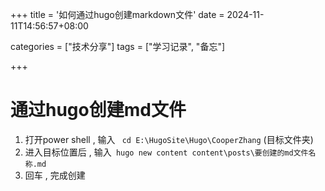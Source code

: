 +++
title = '如何通过hugo创建markdown文件'
date = 2024-11-11T14:56:57+08:00

categories = ["技术分享"]
tags = ["学习记录", "备忘"]

+++



# 通过hugo创建md文件



1. 打开power shell , 输入 ` cd E:\HugoSite\Hugo\CooperZhang` (目标文件夹)
2. 进入目标位置后 , 输入` hugo new content content\posts\要创建的md文件名称.md`
3. 回车 , 完成创建











